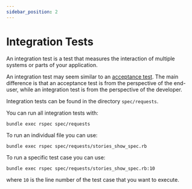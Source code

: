 ```yaml
---
sidebar_position: 2
---
```


# Integration Tests

An integration test is a test that measures the interaction of multiple systems
or parts of your application.

An integration test may seem similar to an [acceptance
test](acceptance-tests.md). The main difference is that an acceptance test
is from the perspective of the end-user, while an integration test is from the
perspective of the developer.

Integration tests can be found in the directory `spec/requests`.

You can run all integration tests with:

```shell
bundle exec rspec spec/requests
```

To run an individual file you can use:

```shell
bundle exec rspec spec/requests/stories_show_spec.rb
```

To run a specific test case you can use:

```shell
bundle exec rspec spec/requests/stories_show_spec.rb:10
```

where `10` is the line number of the test case that you want to execute.
